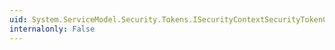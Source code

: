```yaml
---
uid: System.ServiceModel.Security.Tokens.ISecurityContextSecurityTokenCache.RemoveAllContexts(System.Xml.UniqueId)
internalonly: False
---
```

